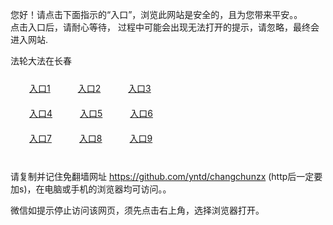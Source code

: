 您好！请点击下面指示的“入口”，浏览此网站是安全的，且为您带来平安。。 <br/>
点击入口后，请耐心等待， 过程中可能会出现无法打开的提示，请忽略，最终会进入网站. </br>

法轮大法在长春<br/>
<div style="padding:10px"><a style="margin:20px" target="_blank" href="https://dubvi14nm5y3w.cloudfront.net/2Qpsp?nbqhl" id="ccLink1" rel="nofollow">入口1</a> <a target="_blank" style="margin:20px" href="https://d138e8fwofjqg6.cloudfront.net/2Qpsp?fdispkl" id="ccLink2" rel="nofollow">入口2</a> <a style="margin:20px" target="_blank" href="https://d39fs5eo5n4y8q.cloudfront.net/2Qpsp?mlizef" id="ccLink3" rel="nofollow">入口3</a></div>

<div style="padding:10px" ><a style="margin:20px" target="_blank" href="https://dubvi14nm5y3w.cloudfront.net/2Qpsp?nbqhl" id="ccLink4" rel="nofollow">入口4</a> <a style="margin:20px" href="https://d138e8fwofjqg6.cloudfront.net/2Qpsp?fdispkl" target="_blank" id="ccLink5" rel="nofollow">入口5</a> <a style="margin:20px" href="https://d39fs5eo5n4y8q.cloudfront.net/2Qpsp?mlizef" target="_blank" id="ccLink6" rel="nofollow">入口6</a></div>

<div style="padding:10px"><a style="margin:20px" target="_blank" href="https://dubvi14nm5y3w.cloudfront.net/2Qpsp?nbqhl" id="ccLink7" rel="nofollow">入口7</a> <a style="margin:20px" href="https://d138e8fwofjqg6.cloudfront.net/2Qpsp?fdispkl" target="_blank" id="ccLink8" rel="nofollow">入口8</a> <a style="margin:20px" target="_blank" href="https://d39fs5eo5n4y8q.cloudfront.net/2Qpsp?mlizef" id="ccLink9" rel="nofollow">入口9</a></div>

<br/>



请复制并记住免翻墙网址 https://github.com/yntd/changchunzx (http后一定要加s)，在电脑或手机的浏览器均可访问。。<br/>

微信如提示停止访问该网页，须先点击右上角，选择浏览器打开。
